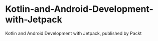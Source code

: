 # Kotlin-and-Android-Development-with-Jetpack
Kotlin and Android Development with Jetpack, published by Packt
